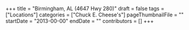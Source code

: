 +++
title = "Birmingham, AL (4647 Hwy 280)"
draft = false
tags = ["Locations"]
categories = ["Chuck E. Cheese's"]
pageThumbnailFile = ""
startDate = "2013-00-00"
endDate = ""
contributors = []
+++
